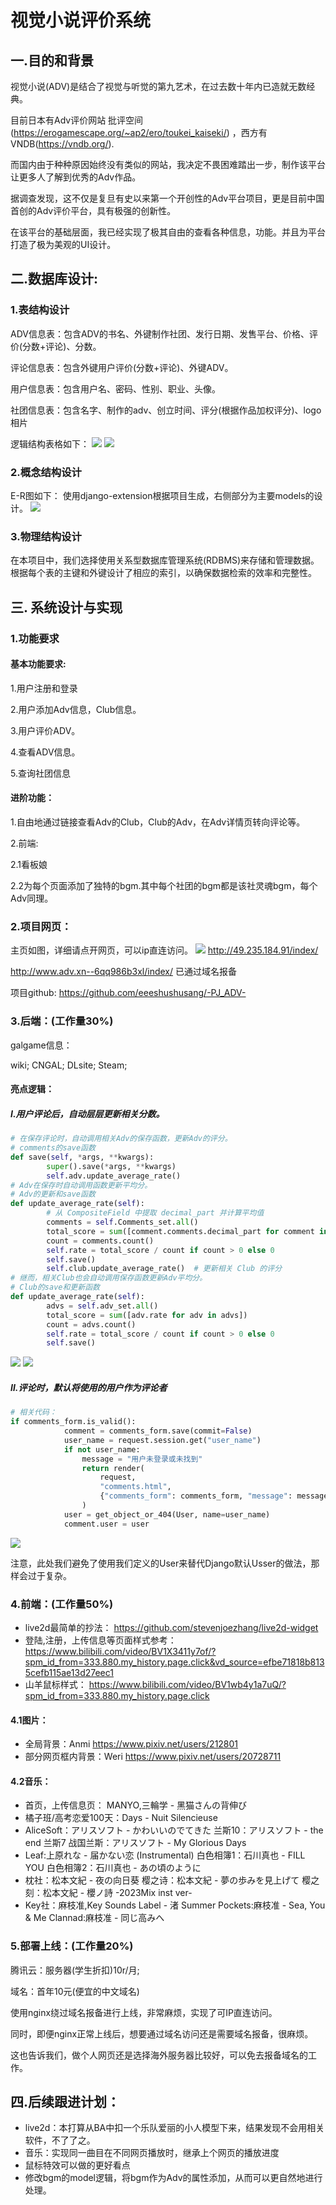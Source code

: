 # 视觉小说评价系统
## 一.目的和背景
视觉小说(ADV)是结合了视觉与听觉的第九艺术，在过去数十年内已造就无数经典。

目前日本有Adv评价网站 批评空间(https://erogamescape.org/~ap2/ero/toukei_kaiseki/) ，西方有VNDB(https://vndb.org/). 

而国内由于种种原因始终没有类似的网站，我决定不畏困难踏出一步，制作该平台让更多人了解到优秀的Adv作品。

据调查发现，这不仅是复旦有史以来第一个开创性的Adv平台项目，更是目前中国首创的Adv评价平台，具有极强的创新性。

在该平台的基础层面，我已经实现了极其自由的查看各种信息，功能。并且为平台打造了极为美观的UI设计。
## 二.数据库设计:
### 1.表结构设计
ADV信息表：包含ADV的书名、外键制作社团、发行日期、发售平台、价格、评价(分数+评论)、分数。

评论信息表：包含外键用户评价(分数+评论)、外键ADV。

用户信息表：包含用户名、密码、性别、职业、头像。

社团信息表：包含名字、制作的adv、创立时间、评分(根据作品加权评分)、logo相片

逻辑结构表格如下：
![](12.png)
![](13.png)
### 2.概念结构设计
E-R图如下：
使用django-extension根据项目生成，右侧部分为主要models的设计。
![](adv.png)

### 3.物理结构设计
在本项目中，我们选择使用关系型数据库管理系统(RDBMS)来存储和管理数据。根据每个表的主键和外键设计了相应的索引，以确保数据检索的效率和完整性。

## 三. 系统设计与实现
### 1.功能要求
#### 基本功能要求:
1.用户注册和登录

2.用户添加Adv信息，Club信息。

3.用户评价ADV。

4.查看ADV信息。

5.查询社团信息
#### 进阶功能：
1.自由地通过链接查看Adv的Club，Club的Adv，在Adv详情页转向评论等。

2.前端:
    
2.1看板娘
    
2.2为每个页面添加了独特的bgm.其中每个社团的bgm都是该社灵魂bgm，每个Adv同理。

### 2.项目网页：
主页如图，详细请点开网页，可以ip直连访问。
![](index.png)
http://49.235.184.91/index/

http://www.adv.xn--6qq986b3xl/index/
已通过域名报备

项目github:
https://github.com/eeeshushusang/-PJ_ADV-

### 3.后端：(工作量30%)
galgame信息：

wiki; CNGAL; DLsite; Steam;

#### 亮点逻辑：
##### Ⅰ.用户评论后，自动层层更新相关分数。
```python
# 在保存评论时，自动调用相关Adv的保存函数，更新Adv的评分。
# comments的save函数
def save(self, *args, **kwargs):
        super().save(*args, **kwargs)
        self.adv.update_average_rate()
# Adv在保存时自动调用函数更新平均分。
# Adv的更新和save函数
def update_average_rate(self):
        # 从 CompositeField 中提取 decimal_part 并计算平均值
        comments = self.Comments_set.all()
        total_score = sum([comment.comments.decimal_part for comment in comments])
        count = comments.count()
        self.rate = total_score / count if count > 0 else 0
        self.save()
        self.club.update_average_rate()  # 更新相关 Club 的评分
# 继而，相关Club也会自动调用保存函数更新Adv平均分。
# Club的save和更新函数
def update_average_rate(self):
        advs = self.adv_set.all()
        total_score = sum([adv.rate for adv in advs])
        count = advs.count()
        self.rate = total_score / count if count > 0 else 0
        self.save()
```
![](枕.png)
![](Club.png)
#####  Ⅱ.评论时，默认将使用的用户作为评论者
```python
# 相关代码：
if comments_form.is_valid():
            comment = comments_form.save(commit=False)
            user_name = request.session.get("user_name")
            if not user_name:
                message = "用户未登录或未找到"
                return render(
                    request,
                    "comments.html",
                    {"comments_form": comments_form, "message": message},
                )
            user = get_object_or_404(User, name=user_name)
            comment.user = user
```
![](Comments.png)

注意，此处我们避免了使用我们定义的User来替代Django默认Usser的做法，那样会过于复杂。

### 4.前端：(工作量50%)
- live2d最简单的抄法：
https://github.com/stevenjoezhang/live2d-widget
- 登陆,注册，上传信息等页面样式参考：
https://www.bilibili.com/video/BV1X3411y7of/?spm_id_from=333.880.my_history.page.click&vd_source=efbe71818b8135cefb115ae13d27eec1
- 山羊鼠标样式：
https://www.bilibili.com/video/BV1wb4y1a7uQ/?spm_id_from=333.880.my_history.page.click

#### 4.1图片：
-    全局背景：Anmi https://www.pixiv.net/users/212801
-    部分网页框内背景：Weri https://www.pixiv.net/users/20728711

#### 4.2音乐：
-    首页，上传信息页： MANYO,三輪学 - 黑猫さんの背伸び
-    橘子班/高考恋爱100天：Days - Nuit Silencieuse    
-    AliceSoft：アリスソフト - かわいいのでてきた
       兰斯10：アリスソフト - the end
       兰斯7 战国兰斯：アリスソフト - My Glorious Days
-    Leaf:上原れな - 届かない恋 (Instrumental)
        白色相簿1：石川真也 - FILL YOU
        白色相簿2：石川真也 - あの頃のように
-    枕社：松本文紀 - 夜の向日葵
        樱之诗：松本文紀 - 夢の歩みを見上げて
        樱之刻：松本文紀 - 櫻ノ詩 -2023Mix inst ver-
-    Key社：麻枝准,Key Sounds Label - 渚
        Summer Pockets:麻枝准 - Sea, You & Me
        Clannad:麻枝准 - 同じ高みへ

### 5.部署上线：(工作量20%)   
腾讯云：服务器(学生折扣)10r/月;

域名：首年10元(便宜的中文域名)

使用nginx绕过域名报备进行上线，非常麻烦，实现了可IP直连访问。

同时，即便nginx正常上线后，想要通过域名访问还是需要域名报备，很麻烦。

这也告诉我们，做个人网页还是选择海外服务器比较好，可以免去报备域名的工作。

## 四.后续跟进计划：
- live2d：本打算从BA中扣一个乐队爱丽的小人模型下来，结果发现不会用相关软件，不了了之。
- 音乐：实现同一曲目在不同网页播放时，继承上个网页的播放进度
- 鼠标特效可以做的更好看点
- 修改bgm的model逻辑，将bgm作为Adv的属性添加，从而可以更自然地进行处理。
